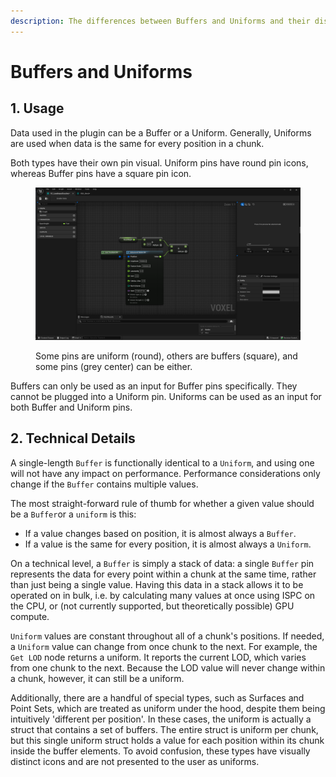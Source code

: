 ```yaml
---
description: The differences between Buffers and Uniforms and their distinct usages.
---
```


# Buffers and Uniforms

## 1. Usage

Data used in the plugin can be a Buffer or a Uniform. Generally, Uniforms are used when data is the same for every position in a chunk.&#x20;

Both types have their own pin visual. Uniform pins have round pin icons, whereas Buffer pins have a square pin icon.

<figure><img src="../../.gitbook/assets/image (2) (1).png" alt=""><figcaption><p>Some pins are uniform (round), others are buffers (square), and some pins (grey center) can be either.</p></figcaption></figure>

Buffers can only be used as an input for Buffer pins specifically. They cannot be plugged into a Uniform pin. Uniforms can be used as an input for both Buffer and Uniform pins.&#x20;

## 2. Technical Details

A single-length `Buffer` is functionally identical to a `Uniform`, and using one will not have any impact on performance. Performance considerations only change if the `Buffer` contains multiple values.

The most straight-forward rule of thumb for whether a given value should be a `Buffer`or a `uniform` is this:

* If a value changes based on position, it is almost always a `Buffer`.&#x20;
* If a value is the same for every position, it is almost always a `Uniform`.&#x20;

On a technical level, a `Buffer` is simply a stack of data: a single `Buffer` pin represents the data for every point within a chunk at the same time, rather than just being a single value. Having this data in a stack allows it to be operated on in bulk, i.e. by calculating many values at once using ISPC on the CPU, or (not currently supported, but theoretically possible) GPU compute.&#x20;

`Uniform` values are constant throughout all of a chunk's positions. If needed, a `Uniform` value can change from once chunk to the next. For example, the `Get LOD` node returns a uniform. It reports the current LOD, which varies from one chunk to the next. Because the LOD value will never change within a chunk, however, it can still be a uniform.

Additionally, there are a handful of special types, such as Surfaces and Point Sets, which are treated as uniform under the hood, despite them being intuitively 'different per position'. In these cases, the uniform is actually a struct that contains a set of buffers. The entire struct is uniform per chunk, but this single uniform struct holds a value for each position within its chunk inside the buffer elements. To avoid confusion, these types have visually distinct icons and are not presented to the user as uniforms.
